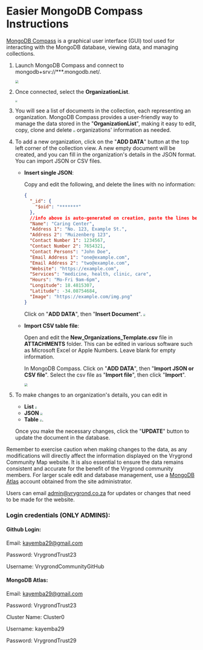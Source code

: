 # Easier MongoDB Compass Instructions

[MongoDB Compass](https://www.mongodb.com/try/download/compass) is a graphical user interface (GUI) tool used for interacting with the MongoDB database, viewing data, and managing collections.


1. Launch MongoDB Compass and connect to mongodb+srv://***.mongodb.net/.

   <img src="https://github.com/VrygrondCommunityGitHub/BAP/blob/main/ATTACHMENTS/1.png?raw=true" style="zoom: 50%;" />

2. Once connected, select the **OrganizationList**.

   <img src="https://github.com/VrygrondCommunityGitHub/BAP/blob/main/ATTACHMENTS/2.png?raw=true" style="zoom: 33%;" />

3. You will see a list of documents in the collection, each representing an organization. MongoDB Compass provides a user-friendly way to manage the data stored in the "**OrganizationList**", making it easy to edit, copy, clone and delete <img src="https://github.com/VrygrondCommunityGitHub/BAP/blob/main/ATTACHMENTS/3.png?raw=true" style="zoom:33%;" /> organizations' information as needed.

4. To add a new organization, click on the "**ADD DATA**" button at the top left corner of the collection view. A new empty document will be created, and you can fill in the organization's details in the JSON format. You can import JSON or CSV files.


   - **Insert single JSON**: 

     Copy and edit the following, and delete the lines with no information:

     ```json
     {
       "_id": {
         "$oid": "*******"
       },
       //info above is auto-generated on creation, paste the lines below
       "Name": "Caring Center",
       "Address 1": "No. 123, Example St.",
       "Address 2": "Muizenberg 123",
       "Contact Number 1": 1234567,
       "Contact Number 2": 7654321,
       "Contact Persons": "John Doe",
       "Email Address 1": "one@example.com",
       "Email Address 2": "two@example.com",
       "Website": "https://example.com",
       "Services": "medicine, health, clinic, care",
       "Hours": "Mo-Fri 9am-6pm",
       "Longitude": 18.4815307,
       "Latitude": -34.08754684,
       "Image": "https://example.com/img.png"
     }
     ```

     Click on "**ADD DATA**", then "**Insert Document**". <img src="https://github.com/VrygrondCommunityGitHub/BAP/blob/main/ATTACHMENTS/8.png" style="zoom:33%;" />

   - **Import CSV table file**:

     Open and edit the **New_Organizations_Template.csv** file in **ATTACHMENTS** folder. This can be edited in various software such as Microsoft Excel or Apple Numbers. Leave blank for empty information.

     In MongoDB Compass. Click on "**ADD DATA**", then "**Import JSON or CSV file**". Select the csv file as "**Import file**", then click "**Import**".

     <img src="https://github.com/VrygrondCommunityGitHub/BAP/blob/main/ATTACHMENTS/7.png" style="zoom: 50%;" />

5. To make changes to an organization's details, you can edit in

   - **List** <img src="https://github.com/VrygrondCommunityGitHub/BAP/blob/main/ATTACHMENTS/4.png" style="zoom:33%;" />
   - **JSON** <img src="https://github.com/VrygrondCommunityGitHub/BAP/blob/main/ATTACHMENTS/5.png" style="zoom:33%;" /> 
   - **Table** <img src="https://github.com/VrygrondCommunityGitHub/BAP/blob/main/ATTACHMENTS/6.png?raw=true" style="zoom:33%;" />. 

   Once you make the necessary changes, click the "**UPDATE**" button to update the document in the database.

Remember to exercise caution when making changes to the data, as any modifications will directly affect the information displayed on the Vrygrond Community Map website. It is also essential to ensure the data remains consistent and accurate for the benefit of the Vrygrond community members. For larger scale edit and database management, use a [MongoDB Atlas](https://www.mongodb.com/cloud/atlas) account obtained from the site administrator.

Users can email admin@vrygrond.co.za for updates or changes that need to be made for the website. 

### Login credentials (ONLY ADMINS):

#### Github Login:

Email: [kayemba29@gmail.com](mailto:kayemba29@gmail.com)

Password: VrygrondTrust23

Username: VrygrondCommunityGitHub

#### MongoDB Atlas:

Email: [kayemba29@gmail.com](mailto:kayemba29@gmail.com)

Password: VrygrondTrust23

Cluster Name: Cluster0

Username: kayemba29

Password: VrygrondTrust29